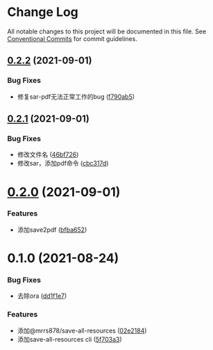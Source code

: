 # Change Log

All notable changes to this project will be documented in this file.
See [Conventional Commits](https://conventionalcommits.org) for commit guidelines.

## [0.2.2](https://github.com/mrrs878/gear/compare/@mrrs878/save-all-resources@0.2.1...@mrrs878/save-all-resources@0.2.2) (2021-09-01)


### Bug Fixes

* 修复sar-pdf无法正常工作的bug ([f790ab5](https://github.com/mrrs878/gear/commit/f790ab5905aa367ad5d36969b97185ac4a9bcc34))





## [0.2.1](https://github.com/mrrs878/gear/compare/@mrrs878/save-all-resources@0.2.0...@mrrs878/save-all-resources@0.2.1) (2021-09-01)


### Bug Fixes

* 修改文件名 ([46bf726](https://github.com/mrrs878/gear/commit/46bf72692ffb8f7f65b3bebeec588c24fee04020))
* 修改sar，添加pdf命令 ([cbc317d](https://github.com/mrrs878/gear/commit/cbc317d4eaf6e61ba5fe0e7ae24d48fed6c8b4ed))





# [0.2.0](https://github.com/mrrs878/gear/compare/@mrrs878/save-all-resources@0.1.0...@mrrs878/save-all-resources@0.2.0) (2021-09-01)


### Features

* 添加save2pdf ([bfba652](https://github.com/mrrs878/gear/commit/bfba6520dc63cf7f0de74bb3192c78291c5e6c5d))





# 0.1.0 (2021-08-24)


### Bug Fixes

* 去除ora ([dd1f1e7](https://github.com/mrrs878/gear/commit/dd1f1e7fd59f4499ee3890ab8424830636ea234a))


### Features

* 添加@mrrs878/save-all-resources ([02e2184](https://github.com/mrrs878/gear/commit/02e218422cc450aa375890adee1d4cbc27d562c4))
* 添加save-all-resources cli ([5f703a3](https://github.com/mrrs878/gear/commit/5f703a38105738af549710350f4a3310498dcffe))
